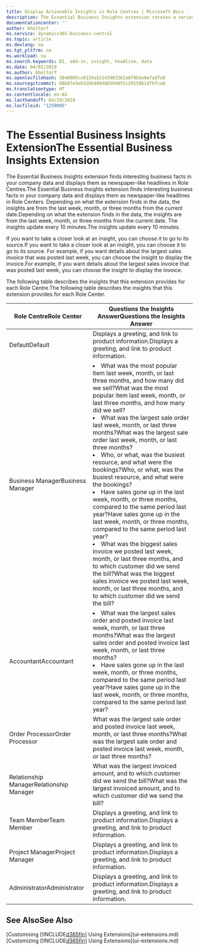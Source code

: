 ```yaml
---
title: Display Actionable Insights in Role Centres | Microsoft Docs
description: The Essential Business Insights extension rotates a series of business insights on Role Centres.
documentationcenter: ''
author: bholtorf
ms.service: dynamics365-business-central
ms.topic: article
ms.devlang: na
ms.tgt_pltfrm: na
ms.workload: na
ms.search.keywords: BI, add-in, insight, headline, data
ms.date: 04/01/2019
ms.author: bholtorf
ms.openlocfilehash: 3848005cc0159a52143903362a8f9b5e0efadfa9
ms.sourcegitcommit: 60b87e5eb32bb408dd65b9855c29159b1dfbfca8
ms.translationtype: HT
ms.contentlocale: en-AU
ms.lasthandoff: 04/29/2019
ms.locfileid: "1250005"
---
```

# <a name="the-essential-business-insights-extension"></a><span data-ttu-id="88bdf-103">The Essential Business Insights Extension</span><span class="sxs-lookup"><span data-stu-id="88bdf-103">The Essential Business Insights Extension</span></span>
<span data-ttu-id="88bdf-104">The Essential Business Insights extension finds interesting business facts in your company data and displays them as newspaper-like headlines in Role Centres.</span><span class="sxs-lookup"><span data-stu-id="88bdf-104">The Essential Business Insights extension finds interesting business facts in your company data and displays them as newspaper-like headlines in Role Centers.</span></span> <span data-ttu-id="88bdf-105">Depending on what the extension finds in the data, the insights are from the last week, month, or three months from the current date.</span><span class="sxs-lookup"><span data-stu-id="88bdf-105">Depending on what the extension finds in the data, the insights are from the last week, month, or three months from the current date.</span></span> <span data-ttu-id="88bdf-106">The insights update every 10 minutes.</span><span class="sxs-lookup"><span data-stu-id="88bdf-106">The insights update every 10 minutes.</span></span>  

<span data-ttu-id="88bdf-107">If you want to take a closer look at an insight, you can choose it to go to its source.</span><span class="sxs-lookup"><span data-stu-id="88bdf-107">If you want to take a closer look at an insight, you can choose it to go to its source.</span></span> <span data-ttu-id="88bdf-108">For example, if you want details about the largest sales invoice that was posted last week, you can choose the insight to display the invoice.</span><span class="sxs-lookup"><span data-stu-id="88bdf-108">For example, if you want details about the largest sales invoice that was posted last week, you can choose the insight to display the invoice.</span></span>

<span data-ttu-id="88bdf-109">The following table describes the insights that this extension provides for each Role Centre.</span><span class="sxs-lookup"><span data-stu-id="88bdf-109">The following table describes the insights that this extension provides for each Role Center.</span></span>

|<span data-ttu-id="88bdf-110">Role Centre</span><span class="sxs-lookup"><span data-stu-id="88bdf-110">Role Center</span></span>|<span data-ttu-id="88bdf-111">Questions the Insights Answer</span><span class="sxs-lookup"><span data-stu-id="88bdf-111">Questions the Insights Answer</span></span>|
|----|-----|
|<span data-ttu-id="88bdf-112">Default</span><span class="sxs-lookup"><span data-stu-id="88bdf-112">Default</span></span>|<span data-ttu-id="88bdf-113">Displays a greeting, and link to product information.</span><span class="sxs-lookup"><span data-stu-id="88bdf-113">Displays a greeting, and link to product information.</span></span>|
|<span data-ttu-id="88bdf-114">Business Manager</span><span class="sxs-lookup"><span data-stu-id="88bdf-114">Business Manager</span></span>|<li> <span data-ttu-id="88bdf-115">What was the most popular item last week, month, or last three months, and how many did we sell?</span><span class="sxs-lookup"><span data-stu-id="88bdf-115">What was the most popular item last week, month, or last three months, and how many did we sell?</span></span><br><li> <span data-ttu-id="88bdf-116">What was the largest sale order last week, month, or last three months?</span><span class="sxs-lookup"><span data-stu-id="88bdf-116">What was the largest sale order last week, month, or last three months?</span></span><br><li> <span data-ttu-id="88bdf-117">Who, or what, was the busiest resource, and what were the bookings?</span><span class="sxs-lookup"><span data-stu-id="88bdf-117">Who, or what, was the busiest resource, and what were the bookings?</span></span><br><li> <span data-ttu-id="88bdf-118">Have sales gone up in the last week, month, or three months, compared to the same period last year?</span><span class="sxs-lookup"><span data-stu-id="88bdf-118">Have sales gone up in the last week, month, or three months, compared to the same period last year?</span></span><br><li> <span data-ttu-id="88bdf-119">What was the biggest sales invoice we posted last week, month, or last three months, and to which customer did we send the bill?</span><span class="sxs-lookup"><span data-stu-id="88bdf-119">What was the biggest sales invoice we posted last week, month, or last three months, and to which customer did we send the bill?</span></span></li> |
|<span data-ttu-id="88bdf-120">Accountant</span><span class="sxs-lookup"><span data-stu-id="88bdf-120">Accountant</span></span>|<li> <span data-ttu-id="88bdf-121">What was the largest sales order and posted invoice last week, month, or last three months?</span><span class="sxs-lookup"><span data-stu-id="88bdf-121">What was the largest sales order and posted invoice last week, month, or last three months?</span></span><br><li> <span data-ttu-id="88bdf-122">Have sales gone up in the last week, month, or three months, compared to the same period last year?</span><span class="sxs-lookup"><span data-stu-id="88bdf-122">Have sales gone up in the last week, month, or three months, compared to the same period last year?</span></span> |
|<span data-ttu-id="88bdf-123">Order Processor</span><span class="sxs-lookup"><span data-stu-id="88bdf-123">Order Processor</span></span>| <span data-ttu-id="88bdf-124">What was the largest sale order and posted invoice last week, month, or last three months?</span><span class="sxs-lookup"><span data-stu-id="88bdf-124">What was the largest sale order and posted invoice last week, month, or last three months?</span></span>|
|<span data-ttu-id="88bdf-125">Relationship Manager</span><span class="sxs-lookup"><span data-stu-id="88bdf-125">Relationship Manager</span></span>| <span data-ttu-id="88bdf-126">What was the largest invoiced amount, and to which customer did we send the bill?</span><span class="sxs-lookup"><span data-stu-id="88bdf-126">What was the largest invoiced amount, and to which customer did we send the bill?</span></span>|
|<span data-ttu-id="88bdf-127">Team Member</span><span class="sxs-lookup"><span data-stu-id="88bdf-127">Team Member</span></span>| <span data-ttu-id="88bdf-128">Displays a greeting, and link to product information.</span><span class="sxs-lookup"><span data-stu-id="88bdf-128">Displays a greeting, and link to product information.</span></span>|
|<span data-ttu-id="88bdf-129">Project Manager</span><span class="sxs-lookup"><span data-stu-id="88bdf-129">Project Manager</span></span>| <span data-ttu-id="88bdf-130">Displays a greeting, and link to product information.</span><span class="sxs-lookup"><span data-stu-id="88bdf-130">Displays a greeting, and link to product information.</span></span>|
|<span data-ttu-id="88bdf-131">Administrator</span><span class="sxs-lookup"><span data-stu-id="88bdf-131">Administrator</span></span>| <span data-ttu-id="88bdf-132">Displays a greeting, and link to product information.</span><span class="sxs-lookup"><span data-stu-id="88bdf-132">Displays a greeting, and link to product information.</span></span>|

## <a name="see-also"></a><span data-ttu-id="88bdf-133">See Also</span><span class="sxs-lookup"><span data-stu-id="88bdf-133">See Also</span></span>
<span data-ttu-id="88bdf-134">[Customising [!INCLUDE[d365fin](includes/d365fin_md.md)] Using Extensions](ui-extensions.md)</span><span class="sxs-lookup"><span data-stu-id="88bdf-134">[Customizing [!INCLUDE[d365fin](includes/d365fin_md.md)] Using Extensions](ui-extensions.md)</span></span>
